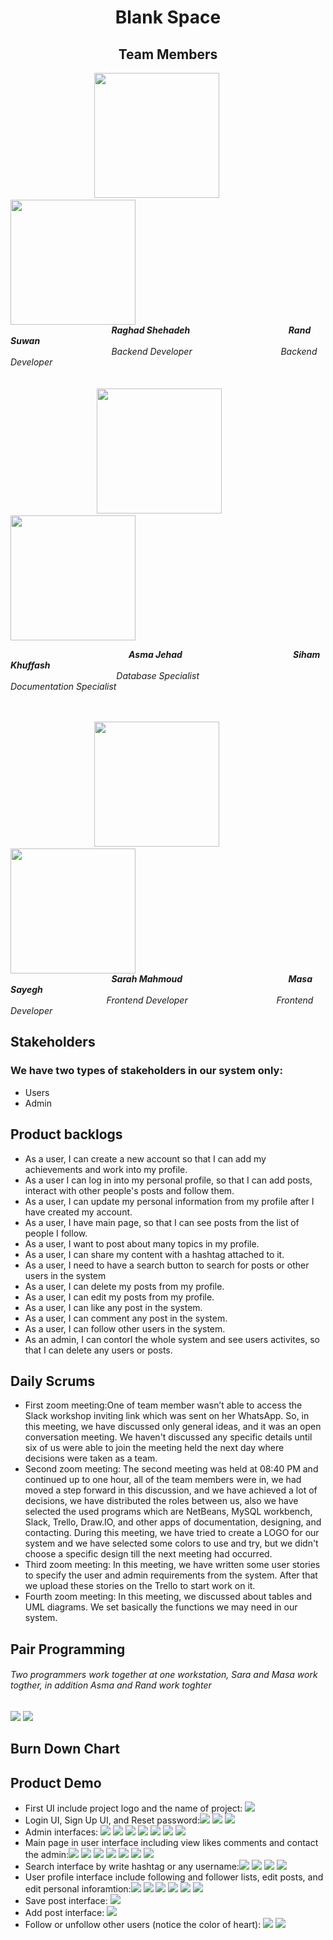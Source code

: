 <h1 align="center">Blank Space </h1> 
<h2 align="center"> Team Members </h2> 

&nbsp; &nbsp; &nbsp; &nbsp; &nbsp; &nbsp;&nbsp; &nbsp; &nbsp; &nbsp; &nbsp; &nbsp; &nbsp; &nbsp; &nbsp; &nbsp; &nbsp; &nbsp;<img src="https://user-images.githubusercontent.com/100478249/156830517-2591429e-a43b-4671-b6f3-9c02765db884.png" width="200" height="200">  &nbsp; &nbsp; &nbsp; &nbsp; &nbsp; &nbsp; &nbsp; &nbsp; &nbsp; <img src="https://user-images.githubusercontent.com/100478249/156831225-28b02cc5-423b-4701-9cb2-23ea54952f44.png" width="200" height="200"> 
<br>
&nbsp; &nbsp; &nbsp; &nbsp; &nbsp; &nbsp;&nbsp; &nbsp; &nbsp; &nbsp; &nbsp; &nbsp; &nbsp; &nbsp; &nbsp; &nbsp; &nbsp; &nbsp; &nbsp; &nbsp; &nbsp; ***Raghad Shehadeh*** &nbsp; &nbsp; &nbsp; &nbsp; &nbsp; &nbsp; &nbsp; &nbsp; &nbsp;&nbsp; &nbsp; &nbsp;&nbsp; &nbsp; &nbsp; &nbsp; &nbsp; &nbsp;&nbsp; &nbsp; &nbsp; ***Rand Suwan*** 
<br>
&nbsp; &nbsp; &nbsp; &nbsp; &nbsp; &nbsp;&nbsp; &nbsp; &nbsp; &nbsp; &nbsp; &nbsp; &nbsp; &nbsp; &nbsp; &nbsp; &nbsp; &nbsp; &nbsp; &nbsp; &nbsp; *Backend Developer*  &nbsp; &nbsp; &nbsp; &nbsp; &nbsp; &nbsp; &nbsp;&nbsp; &nbsp; &nbsp;&nbsp; &nbsp; &nbsp; &nbsp; &nbsp; &nbsp;&nbsp; &nbsp; &nbsp; *Backend Developer* 
<br><br><br>
&nbsp; &nbsp; &nbsp; &nbsp; &nbsp; &nbsp;&nbsp; &nbsp; &nbsp; &nbsp; &nbsp; &nbsp; &nbsp; &nbsp; &nbsp; &nbsp; &nbsp; &nbsp; <img src="https://user-images.githubusercontent.com/100478249/156831928-13422f99-1927-4e6f-9973-aa5c48224d51.png" width="200" height="200">
&nbsp; &nbsp; &nbsp; &nbsp; &nbsp; &nbsp;&nbsp; &nbsp; &nbsp; &nbsp; &nbsp;<img src="https://user-images.githubusercontent.com/100478249/167266834-2fd18bb6-7a5d-47de-8034-a601e519cd6f.png" width="200" height="200">
<br>

&nbsp; &nbsp; &nbsp; &nbsp; &nbsp; &nbsp;&nbsp; &nbsp; &nbsp; &nbsp; &nbsp; &nbsp; &nbsp; &nbsp; &nbsp; &nbsp; &nbsp; &nbsp; &nbsp; &nbsp; &nbsp; &nbsp; &nbsp; &nbsp;  &nbsp;***Asma Jehad***
&nbsp; &nbsp; &nbsp; &nbsp; &nbsp; &nbsp;&nbsp; &nbsp; &nbsp; &nbsp; &nbsp; &nbsp; &nbsp; &nbsp; &nbsp; &nbsp; &nbsp; &nbsp; &nbsp; &nbsp; &nbsp; &nbsp;   &nbsp;***Siham Khuffash***
<br>
&nbsp; &nbsp; &nbsp; &nbsp; &nbsp; &nbsp;&nbsp; &nbsp; &nbsp; &nbsp; &nbsp; &nbsp; &nbsp; &nbsp; &nbsp; &nbsp; &nbsp; &nbsp; &nbsp; &nbsp; &nbsp;  &nbsp;  *Database Specialist*
&nbsp; &nbsp; &nbsp; &nbsp; &nbsp; &nbsp;&nbsp; &nbsp; &nbsp; &nbsp; &nbsp; &nbsp; &nbsp; &nbsp; &nbsp; &nbsp; &nbsp;   *Documentation Specialist*
<br><br><br>

&nbsp; &nbsp; &nbsp; &nbsp; &nbsp; &nbsp;&nbsp; &nbsp; &nbsp; &nbsp; &nbsp; &nbsp; &nbsp; &nbsp; &nbsp; &nbsp; &nbsp; &nbsp;<img src="https://user-images.githubusercontent.com/100478249/156832833-66abb57f-9ce7-4975-b6e8-99f69a49734b.png" width="200" height="200"> &nbsp; &nbsp; &nbsp; &nbsp; &nbsp; &nbsp; &nbsp; &nbsp; &nbsp; <img src="https://user-images.githubusercontent.com/100478249/156833112-9cbbc954-cb11-49e0-a96e-e7932d9e470f.png" width="200" height="200">
<br>
&nbsp; &nbsp; &nbsp; &nbsp; &nbsp; &nbsp;&nbsp; &nbsp; &nbsp; &nbsp; &nbsp; &nbsp; &nbsp; &nbsp; &nbsp; &nbsp; &nbsp; &nbsp; &nbsp; &nbsp; &nbsp; ***Sarah Mahmoud*** &nbsp; &nbsp; &nbsp; &nbsp; &nbsp; &nbsp; &nbsp; &nbsp; &nbsp;&nbsp; &nbsp; &nbsp;&nbsp; &nbsp; &nbsp; &nbsp; &nbsp; &nbsp;&nbsp; &nbsp; &nbsp;&nbsp; &nbsp; ***Masa Sayegh*** 
<br>
&nbsp; &nbsp; &nbsp; &nbsp; &nbsp;&nbsp; &nbsp; &nbsp; &nbsp; &nbsp; &nbsp; &nbsp; &nbsp; &nbsp; &nbsp; &nbsp; &nbsp; &nbsp; &nbsp; &nbsp; *Frontend Developer*  &nbsp; &nbsp; &nbsp; &nbsp; &nbsp; &nbsp; &nbsp;&nbsp; &nbsp; &nbsp;&nbsp; &nbsp; &nbsp; &nbsp; &nbsp; &nbsp;&nbsp; &nbsp; &nbsp; *Frontend Developer*

<h2 align="left">  </h2> 
<h2 align="left"> Stakeholders </h2> 
<h3 align="left"> We have two types of stakeholders in our system only: </h3> 
<ul> 
  <li>Users</li>
  <li>Admin</li>
</ul>
<h2 align="left"> Product backlogs </h2> 
<ul>
  <li>As a user, I can create a new account so that I can add my achievements and work into my profile.</li>
  <li>As a user I can log in into my personal profile, so that I can add posts, interact with other people's posts and follow them.</li>
  <li>As a user, I can update my personal information from my profile after I have created my account.</li>
  <li>As a user, I have main page, so that I can see posts from the list of people I follow.</li>
  <li>As a user, I want to post about many topics in my profile. </li>
  <li>As a user, I can share my content with a hashtag attached to it. </li>
  <li>As a user, I need to have a search button to search for posts or other users in the system</li>
  <li>As a user, I can delete my posts from my profile.</li>
  <li>As a user, I can edit my posts from my profile.</li>
  <li>As a user, I can like any post in the system.</li>
  <li>As a user, I can comment any post in the system.</li>
  <li>As a user, I can follow other users in the system.</li>
  <li>As an admin, I can contorl the whole system and see users activites, so that I can delete any users or posts.</li>
  </ul>
<h2 align="left"> Daily Scrums </h2> 
<ul>
  <li>First zoom meeting:One of team member wasn’t able to access the Slack workshop inviting link which was sent on her WhatsApp. So, in this meeting, we have discussed only general ideas, and it was an open conversation meeting. We haven't discussed any specific details until six of us were able to join the meeting held the next day where decisions were taken as a team.
 </li>
  <li>Second zoom meeting: The second meeting was held at 08:40 PM and continued up to one hour, all of the team members were in, we had moved a step forward in this discussion, and we have achieved a lot of decisions, we have distributed the roles between us, also we have selected the used programs which are NetBeans, MySQL workbench, Slack, Trello, Draw.IO, and other apps of documentation, designing, and contacting.
During this meeting, we have tried to create a LOGO for our system and we have selected some colors to use and try, but we didn't choose a specific design till the next meeting had occurred.
</li>
  <li>Third zoom meeting: In this meeting, we have written some user stories to specify the user and admin requirements from the system. After that we upload these stories on the Trello to start work on it.
</li>
  <li>Fourth zoom meeting: In this meeting, we discussed about tables and UML diagrams. We set basically the functions we may need in our system.
</li>
  </ul>
  <h2 align="left">Pair Programming </h2> 
  <h6 align="left">Two programmers work together at one workstation, Sara and Masa work togther, in addition Asma and Rand work toghter</h6> 
  <img src="https://user-images.githubusercontent.com/100478249/168154175-3a60206f-fe96-4dd5-b2fe-b11c39e9a433.jpeg">
  <img src="https://user-images.githubusercontent.com/100478249/168154187-af02671a-bb15-4e67-93ec-2fa5a430f865.jpeg">
  
  <h2 align="left">Burn Down Chart</h2> 
  
  <h2 align="left">Product Demo </h2> 
  <ul>
  <li> First UI include project logo and the name of project: <img src="https://user-images.githubusercontent.com/100478249/168147774-74f96c33-bc56-421f-b2a7-e3cf94f070d2.jpeg"></li>
  <li>Login UI, Sign Up UI, and Reset password:<img src="https://user-images.githubusercontent.com/100478249/168148468-4934277b-ff03-4910-88b8-a3fcf367aea4.jpeg">
  <img src="https://user-images.githubusercontent.com/100478249/168148530-decdbdf7-5d52-4daf-90ab-2f691c6828d0.jpeg">
  <img src="https://user-images.githubusercontent.com/100478249/168148589-3470e3a5-6bd0-4eb2-9c3e-19c9e3d50db0.jpeg">
  </li>
  <li>Admin interfaces: <img src="https://user-images.githubusercontent.com/100478249/168149083-d427d47a-fc3e-4e1c-ac27-d65455ca466d.jpeg">
  <img src="https://user-images.githubusercontent.com/100478249/168149129-2c5479d4-092a-4de6-baf5-fff462f7c4b5.jpeg">
  <img src="https://user-images.githubusercontent.com/100478249/168149203-3072705d-a779-48b7-827e-8e8a0d7f515c.jpeg">
  <img src="https://user-images.githubusercontent.com/100478249/168149279-15cdad62-856d-467c-be7a-fd6dd19e87d3.jpeg">
  <img src="https://user-images.githubusercontent.com/100478249/168149333-215fadd7-6960-4e64-88c7-991f6f108c93.jpeg">
  <img src="https://user-images.githubusercontent.com/100478249/168149422-80b56cd4-f90b-4132-9965-d32042e775e5.jpeg">
  <img src="https://user-images.githubusercontent.com/100478249/168149431-2b3b0cad-987e-4523-8cc1-8934c80e9d1d.jpeg">
  </li>
  <li>Main page in user interface including view likes comments and contact the admin:<img src="https://user-images.githubusercontent.com/100478249/168149773-2820d69f-8780-4506-8ef5-450309d68291.jpeg">
    <img src="https://user-images.githubusercontent.com/100478249/168150267-07b90acf-ec28-4cd8-ade8-37a161a6113e.jpeg">
    <img src="https://user-images.githubusercontent.com/100478249/168150308-62474819-9ec0-4dfa-9386-14e65e158249.jpeg">
    <img src="https://user-images.githubusercontent.com/100478249/168150322-472d14ba-b157-49b9-bfea-0c7dcbddddd1.jpeg">
    <img src="https://user-images.githubusercontent.com/100478249/168150368-a44cd8f8-6be7-4289-8c52-98ac0889b7bd.jpeg">
    <img src="https://user-images.githubusercontent.com/100478249/168150382-3c5bafb0-9208-4fb1-ba31-200345fef32d.jpeg">
    <img src="https://user-images.githubusercontent.com/100478249/168150397-7cf21f0e-a64e-478f-b6c3-474acdd7cf3c.jpeg">
  </li>
    <li>Search interface by write hashtag or any username:<img src="https://user-images.githubusercontent.com/100478249/168151120-ae44eed9-07ce-4942-ac8b-a47d31558cea.jpeg">
    <img src="https://user-images.githubusercontent.com/100478249/168151133-84f0e632-3ad5-4b4e-a0db-cc019a7efbb9.jpeg">
    <img src="https://user-images.githubusercontent.com/100478249/168151144-c551b7d3-d091-43b4-9123-0b8b4f94514d.jpeg">
      <img src="https://user-images.githubusercontent.com/100478249/168151446-81353101-b9d8-418f-8f24-fa2d4a7d0d44.jpeg">
  </li>
      <li>User profile interface include following and follower lists, edit posts, and edit personal inforamtion:<img src="https://user-images.githubusercontent.com/100478249/168151639-c12255cf-f68e-4c0a-bfcd-4402c8127e77.jpeg">
    <img src="https://user-images.githubusercontent.com/100478249/168152206-f4cc886f-611f-44c7-8cf4-0843913a0b5a.jpeg">
         <img src="https://user-images.githubusercontent.com/100478249/168151647-6714a91d-67ce-4a30-97cc-37bb2b879e00.jpeg">
         <img src="https://user-images.githubusercontent.com/100478249/168152225-f8e4a558-4497-45b7-bfba-5d0c1e8bebf3.jpeg">
         <img src="https://user-images.githubusercontent.com/100478249/168152239-50fd6503-f7dc-41cf-838c-e2bc9122336b.jpeg">
         <img src="https://user-images.githubusercontent.com/100478249/168152273-8bbdda39-06b4-494a-90c5-1885519a5e0b.jpeg">
  </li>
  <li> Save post interface:  <img src="https://user-images.githubusercontent.com/100478249/168152542-9460a8f8-cac6-456b-b9c0-94fe0b0065fe.jpeg">
  </li>
   <li> Add post interface:  <img src="https://user-images.githubusercontent.com/100478249/168152654-28af669e-4a8b-4b11-a79b-e02a1e10fe08.jpeg">
  </li>
   <li> Follow or unfollow other users (notice the color of heart):  <img src="https://user-images.githubusercontent.com/100478249/168152978-8dd6154b-7a09-4225-9924-a5ac06487910.jpeg">
   <img src="https://user-images.githubusercontent.com/100478249/168152990-b6bc8b30-2d41-4274-81d6-deec24eed9e5.jpeg">  
  </li>
  </ul>
 

